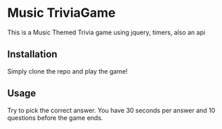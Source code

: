 # Music TriviaGame

This is a Music Themed Trivia game using jquery, timers, also an api

## Installation

Simply clone the repo and play the game!

## Usage

Try to pick the correct answer.  You have 30 seconds per answer and 10 questions before the game ends.